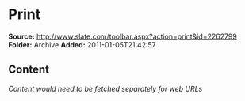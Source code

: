# Print

**Source:** http://www.slate.com/toolbar.aspx?action=print&id=2262799
**Folder:** Archive
**Added:** 2011-01-05T21:42:57




## Content
*Content would need to be fetched separately for web URLs*
